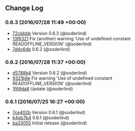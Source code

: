 ## Change Log

### 0.6.3 (2016/07/28 11:49 +00:00)
- [72cbbbb](https://github.com/soderlind/read-offline-fonts/commit/72cbbbb59180a6002cc658c41188c59d87e53c1e) Version 0.6.3 (@soderlind)
- [13f6321](https://github.com/soderlind/read-offline-fonts/commit/13f63211e348110dbbc018f058cf379bf3f01ff9) Fix (another) warning 'Use of undefined constant READOFFLINE_VERSION' (@soderlind)
- [7d4c6db](https://github.com/soderlind/read-offline-fonts/commit/7d4c6db8560e3647af8a920ec181f77667539b46) 0.6.2 (@soderlind)

### 0.6.2 (2016/07/28 11:37 +00:00)
- [d5788b4](https://github.com/soderlind/read-offline-fonts/commit/d5788b4247e182ce4137699d5e3e517478bad4be) Version 0.6.2 (@soderlind)
- [9321b6e](https://github.com/soderlind/read-offline-fonts/commit/9321b6e79d5d969c846b774894eb2883865a5fb3) Fix warning 'Use of undefined constant READOFFLINE_VERSION' (@soderlind)
- [1f69da8](https://github.com/soderlind/read-offline-fonts/commit/1f69da89d734e44f6a44ec3b10e68fb87f69395a) Update (@soderlind)

### 0.6.1 (2016/07/25 16:27 +00:00)
- [7ce402b](https://github.com/soderlind/read-offline-fonts/commit/7ce402ba8c8770bc4c438d12dbdadb16f72bd0b4) Version 0.6.1 (@soderlind)
- [b4eb7b4](https://github.com/soderlind/read-offline-fonts/commit/b4eb7b449c77be68d345893ea99de4129d1d0bed) 0.6.1 (@soderlind)
- [ba33055](https://github.com/soderlind/read-offline-fonts/commit/ba3305524ed472a63b5eba8a00fb41e677e270eb) Initial release (@soderlind)